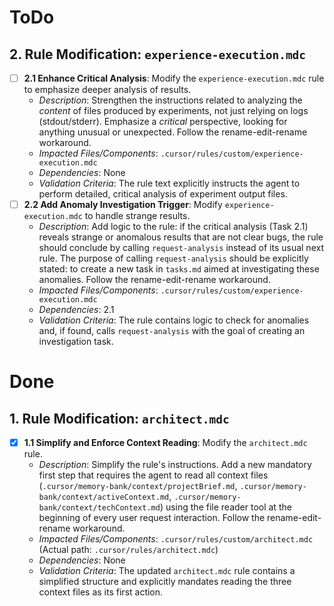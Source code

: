 # ToDo

## 2. Rule Modification: `experience-execution.mdc`
- [ ] **2.1 Enhance Critical Analysis**: Modify the `experience-execution.mdc` rule to emphasize deeper analysis of results.
    - *Description*: Strengthen the instructions related to analyzing the *content* of files produced by experiments, not just relying on logs (stdout/stderr). Emphasize a *critical* perspective, looking for anything unusual or unexpected. Follow the rename-edit-rename workaround.
    - *Impacted Files/Components*: `.cursor/rules/custom/experience-execution.mdc`
    - *Dependencies*: None
    - *Validation Criteria*: The rule text explicitly instructs the agent to perform detailed, critical analysis of experiment output files.
- [ ] **2.2 Add Anomaly Investigation Trigger**: Modify `experience-execution.mdc` to handle strange results.
    - *Description*: Add logic to the rule: if the critical analysis (Task 2.1) reveals strange or anomalous results that are not clear bugs, the rule should conclude by calling `request-analysis` instead of its usual next rule. The purpose of calling `request-analysis` should be explicitly stated: to create a new task in `tasks.md` aimed at investigating these anomalies. Follow the rename-edit-rename workaround.
    - *Impacted Files/Components*: `.cursor/rules/custom/experience-execution.mdc`
    - *Dependencies*: 2.1
    - *Validation Criteria*: The rule contains logic to check for anomalies and, if found, calls `request-analysis` with the goal of creating an investigation task.

# Done

## 1. Rule Modification: `architect.mdc`
- [x] **1.1 Simplify and Enforce Context Reading**: Modify the `architect.mdc` rule.
    - *Description*: Simplify the rule's instructions. Add a new mandatory first step that requires the agent to read all context files (`.cursor/memory-bank/context/projectBrief.md`, `.cursor/memory-bank/context/activeContext.md`, `.cursor/memory-bank/context/techContext.md`) using the file reader tool at the beginning of every user request interaction. Follow the rename-edit-rename workaround.
    - *Impacted Files/Components*: `.cursor/rules/custom/architect.mdc` (Actual path: `.cursor/rules/architect.mdc`)
    - *Dependencies*: None
    - *Validation Criteria*: The updated `architect.mdc` rule contains a simplified structure and explicitly mandates reading the three context files as its first action.